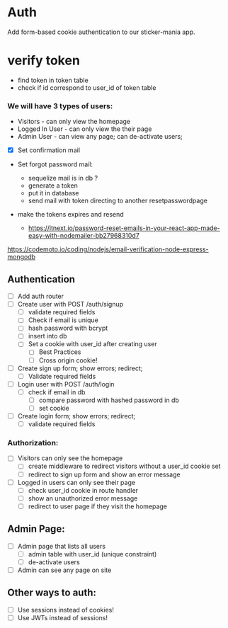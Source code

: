# Auth

Add form-based cookie authentication to our sticker-mania app.

# verify token
* find token in token table
* check if id correspond to user_id of token table 

### We will have 3 types of users:
* Visitors - can only view the homepage
* Logged In User - can only view the their page
* Admin User - can view any page; can de-activate users;

* [X] Set confirmation mail
* Set forgot password mail:
	* sequelize mail is in db ?
	* generate a token
	* put it in database
	* send mail with token directing to another resetpasswordpage

* make the tokens expires and resend

	* https://itnext.io/password-reset-emails-in-your-react-app-made-easy-with-nodemailer-bb27968310d7


https://codemoto.io/coding/nodejs/email-verification-node-express-mongodb
## Authentication
* [ ] Add auth router
* [ ] Create user with POST /auth/signup
	* [ ] validate required fields
	* [ ] Check if email is unique
	* [ ] hash password with bcrypt
	* [ ] insert into db
	* [ ] Set a cookie with user_id after creating user
		* [ ] Best Practices
		* [ ] Cross origin cookie!
* [ ] Create sign up form; show errors; redirect;
	* [ ] Validate required fields
* [ ] Login user with POST /auth/login
	* [ ] check if email in db
		* [ ] compare password with hashed password in db
		* [ ] set cookie
* [ ] Create login form; show errors; redirect;
 	* [ ] validate required fields

### Authorization:
* [ ] Visitors can only see the homepage
	* [ ] create middleware to redirect visitors without a user_id cookie set
	* [ ] redirect to sign up form and show an error message
* [ ] Logged in users can only see their page
	* [ ] check user_id cookie in route handler
 	* [ ] show an unauthorized error message
	* [ ] redirect to user page if they visit the homepage

## Admin Page:
* [ ] Admin page that lists all users
	* [ ] admin table with user_id (unique constraint)
	* [ ] de-activate users
* [ ] Admin can see any page on site

## Other ways to auth:
* [ ] Use sessions instead of cookies!
* [ ] Use JWTs instead of sessions!
